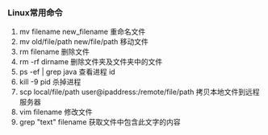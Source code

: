 <!--
title:linux常见命令
subtitle:记录linux常用命令
createDate:2023-07-12
updateDate:2023-07-12
tags:linux
imagePath:img/linux常见命令
-->
### Linux常用命令

1. mv filename new_filename 重命名文件
2. mv old/file/path new/file/path 移动文件
3. rm filename 删除文件
4. rm -rf dirname 删除文件夹及文件夹中的文件
5. ps -ef | grep java 查看进程 id
6. kill -9 pid 杀掉进程
7. scp local/file/path user@ipaddress:/remote/file/path 拷贝本地文件到远程服务器
8. vim filename 修改文件
9. grep "text" filename 获取文件中包含此文字的内容
